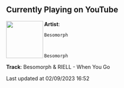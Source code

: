## Currently Playing on YouTube

[<img align="left" width="100" src="https://i.ytimg.com/vi/2p3NKkdQsMY/maxresdefault.jpg">](https://www.youtube.com/watch?v=2p3NKkdQsMY)

**Artist**: 
  
    Besomorph
  
  
  
    Besomorph
  





 

**Track**: Besomorph & RIELL - When You Go

Last updated at 02/09/2023 16:52
